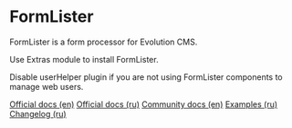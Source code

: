 # FormLister

FormLister is a form processor for Evolution CMS.

Use Extras module to install FormLister.

Disable userHelper plugin if you are not using FormLister components to manage web users.

[Official docs (en)](https://github.com/Pathologic/FormLister/tree/master/assets/snippets/FormLister/docs/en)
[Official docs (ru)](https://github.com/Pathologic/FormLister/tree/master/assets/snippets/FormLister/docs/ru)
[Community docs (en)](http://www.evolution-docs.com/extras/formlister/)
[Examples (ru)](https://github.com/Pathologic/FormLister/tree/master/assets/snippets/FormLister/docs/examples/ru)
[Changelog (ru)](https://github.com/Pathologic/FormLister/blob/master/assets/snippets/FormLister/docs/history.md)
